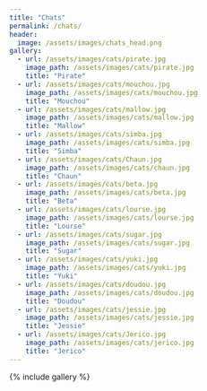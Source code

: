 ```yaml
---
title: "Chats"
permalink: /chats/
header:
  image: /assets/images/chats_head.png
gallery:
  - url: /assets/images/cats/pirate.jpg
    image_path: /assets/images/cats/pirate.jpg
    title: "Pirate"
  - url: /assets/images/cats/mouchou.jpg
    image_path: /assets/images/cats/mouchou.jpg
    title: "Mouchou"
  - url: /assets/images/cats/mallow.jpg
    image_path: /assets/images/cats/mallow.jpg
    title: "Mallow"
  - url: /assets/images/cats/simba.jpg
    image_path: /assets/images/cats/simba.jpg
    title: "Simba"
  - url: /assets/images/cats/Chaun.jpg
    image_path: /assets/images/cats/chaun.jpg
    title: "Chaun"
  - url: /assets/images/cats/beta.jpg
    image_path: /assets/images/cats/beta.jpg
    title: "Beta"
  - url: /assets/images/cats/lourse.jpg
    image_path: /assets/images/cats/lourse.jpg
    title: "Lourse"
  - url: /assets/images/cats/sugar.jpg
    image_path: /assets/images/cats/sugar.jpg
    title: "Sugar"
  - url: /assets/images/cats/yuki.jpg
    image_path: /assets/images/cats/yuki.jpg
    title: "Yuki"
  - url: /assets/images/cats/doudou.jpg
    image_path: /assets/images/cats/doudou.jpg
    title: "Doudou"
  - url: /assets/images/cats/jessie.jpg
    image_path: /assets/images/cats/jessie.jpg
    title: "Jessie"
  - url: /assets/images/cats/Jerico.jpg
    image_path: /assets/images/cats/jerico.jpg
    title: "Jerico"
---
```


{% include gallery %}
